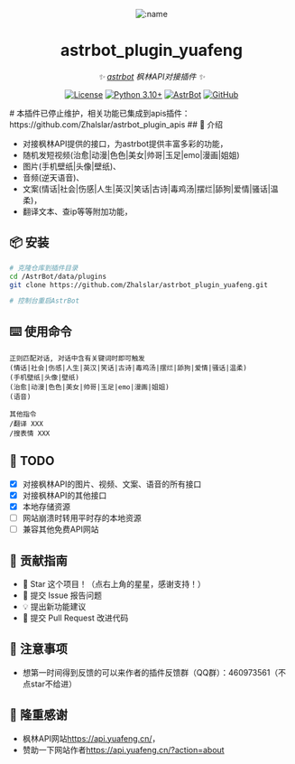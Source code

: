 
<div align="center">

![:name](https://count.getloli.com/@astrbot_plugin_yuafeng?name=astrbot_plugin_yuafeng&theme=minecraft&padding=6&offset=0&align=top&scale=1&pixelated=1&darkmode=auto)

# astrbot_plugin_yuafeng

_✨ [astrbot](https://github.com/AstrBotDevs/AstrBot) 枫林API对接插件 ✨_  

[![License](https://img.shields.io/badge/License-MIT-green.svg)](https://opensource.org/licenses/MIT)
[![Python 3.10+](https://img.shields.io/badge/Python-3.10%2B-blue.svg)](https://www.python.org/)
[![AstrBot](https://img.shields.io/badge/AstrBot-3.4%2B-orange.svg)](https://github.com/Soulter/AstrBot)
[![GitHub](https://img.shields.io/badge/作者-Zhalslar-blue)](https://github.com/Zhalslar)

</div>
# 本插件已停止维护，相关功能已集成到apis插件：https://github.com/Zhalslar/astrbot_plugin_apis
## 🤝 介绍

- 对接枫林API提供的接口，为astrbot提供丰富多彩的功能，  
- 随机发短视频(治愈|动漫|色色|美女|帅哥|玉足|emo|漫画|姐姐)
- 图片(手机壁纸|头像|壁纸)、
- 音频(逆天语音)、
- 文案(情话|社会|伤感|人生|英汉|笑话|古诗|毒鸡汤|摆烂|舔狗|爱情|骚话|温柔)，
- 翻译文本、查ip等等附加功能，

## 📦 安装

```bash
# 克隆仓库到插件目录
cd /AstrBot/data/plugins
git clone https://github.com/Zhalslar/astrbot_plugin_yuafeng.git

# 控制台重启AstrBot
```

## ⌨️ 使用命令

```plaintext
正则匹配对话, 对话中含有关键词时即可触发
(情话|社会|伤感|人生|英汉|笑话|古诗|毒鸡汤|摆烂|舔狗|爱情|骚话|温柔)
(手机壁纸|头像|壁纸)
(治愈|动漫|色色|美女|帅哥|玉足|emo|漫画|姐姐)
(语音)

```

```plaintext
其他指令
/翻译 XXX
/搜表情 XXX

```

## 🤝 TODO

- [x] 对接枫林API的图片、视频、文案、语音的所有接口
- [x] 对接枫林API的其他接口
- [x] 本地存储资源
- [ ] 网站崩溃时转用平时存的本地资源
- [ ] 兼容其他免费API网站

## 👥 贡献指南

- 🌟 Star 这个项目！（点右上角的星星，感谢支持！）
- 🐛 提交 Issue 报告问题
- 💡 提出新功能建议
- 🔧 提交 Pull Request 改进代码

## 📌 注意事项

- 想第一时间得到反馈的可以来作者的插件反馈群（QQ群）：460973561（不点star不给进）

## 🤝 隆重感谢

- 枫林API网站<https://api.yuafeng.cn/>，  
- 赞助一下网站作者<https://api.yuafeng.cn/?action=about>
